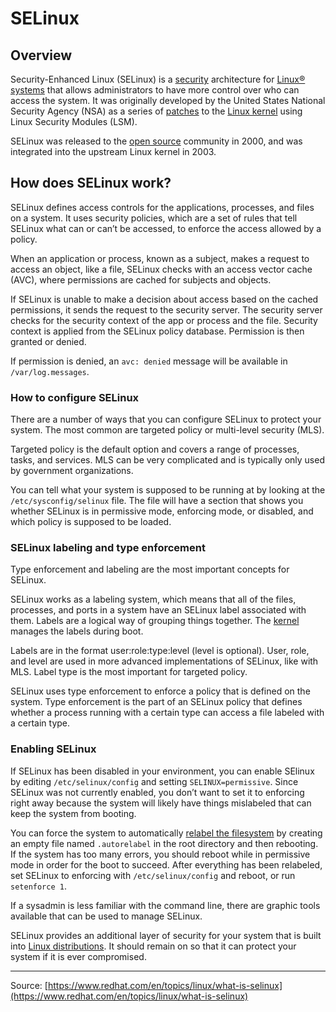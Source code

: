 # SELinux

## Overview

Security-Enhanced Linux (SELinux) is a [security](https://www.redhat.com/en/topics/security) architecture for [Linux® systems](https://www.redhat.com/en/topics/linux/what-is-linux) that allows administrators to have more control over who can access the system. It was originally developed by the United States National Security Agency (NSA) as a series of [patches](https://www.redhat.com/en/topics/linux/what-is-linux-kernel-live-patching) to the [Linux kernel](https://www.redhat.com/en/topics/linux/what-is-the-linux-kernel) using Linux Security Modules (LSM).

SELinux was released to the [open source](https://www.redhat.com/en/topics/open-source/what-is-open-source) community in 2000, and was integrated into the upstream Linux kernel in 2003.

## How does SELinux work?

SELinux defines access controls for the applications, processes, and files on a system. It uses security policies, which are a set of rules that tell SELinux what can or can’t be accessed, to enforce the access allowed by a policy.

When an application or process, known as a subject, makes a request to access an object, like a file, SELinux checks with an access vector cache (AVC), where permissions are cached for subjects and objects.

If SELinux is unable to make a decision about access based on the cached permissions, it sends the request to the security server. The security server checks for the security context of the app or process and the file. Security context is applied from the SELinux policy database. Permission is then granted or denied.

If permission is denied, an `avc: denied` message will be available in `/var/log.messages`.

### How to configure SELinux

There are a number of ways that you can configure SELinux to protect your system. The most common are targeted policy or multi-level security (MLS).

Targeted policy is the default option and covers a range of processes, tasks, and services. MLS can be very complicated and is typically only used by government organizations.

You can tell what your system is supposed to be running at by looking at the `/etc/sysconfig/selinux` file. The file will have a section that shows you whether SELinux is in permissive mode, enforcing mode, or disabled, and which policy is supposed to be loaded.

### SELinux labeling and type enforcement

Type enforcement and labeling are the most important concepts for SELinux.

SELinux works as a labeling system, which means that all of the files, processes, and ports in a system have an SELinux label associated with them. Labels are a logical way of grouping things together. The [kernel](https://www.redhat.com/en/topics/linux/what-is-the-linux-kernel) manages the labels during boot.

Labels are in the format user:role:type:level (level is optional). User, role, and level are used in more advanced implementations of SELinux, like with MLS. Label type is the most important for targeted policy.

SELinux uses type enforcement to enforce a policy that is defined on the system. Type enforcement is the part of an SELinux policy that defines whether a process running with a certain type can access a file labeled with a certain type.

### Enabling SELinux

If SELinux has been disabled in your environment, you can enable SElinux by editing `/etc/selinux/config` and setting `SELINUX=permissive`. Since SELinux was not currently enabled, you don’t want to set it to enforcing right away because the system will likely have things mislabeled that can keep the system from booting.

You can force the system to automatically [relabel the filesystem](https://access.redhat.com/solutions/24845) by creating an empty file named `.autorelabel` in the root directory and then rebooting. If the system has too many errors, you should reboot while in permissive mode in order for the boot to succeed. After everything has been relabeled, set SELinux to enforcing with `/etc/selinux/config` and reboot, or run `setenforce 1`.

If a sysadmin is less familiar with the command line, there are graphic tools available that can be used to manage SELinux.

SELinux provides an additional layer of security for your system that is built into [Linux distributions](https://www.redhat.com/en/topics/linux/whats-the-best-linux-distro-for-you). It should remain on so that it can protect your system if it is ever compromised.

---

Source: [https://www.redhat.com/en/topics/linux/what-is-selinux](https://www.redhat.com/en/topics/linux/what-is-selinux)
